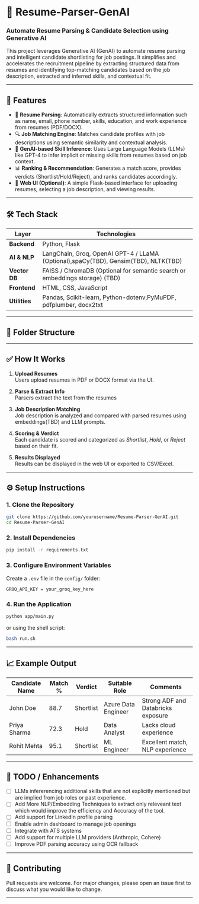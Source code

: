 # 🧠 Resume-Parser-GenAI

### Automate Resume Parsing & Candidate Selection using Generative AI

This project leverages Generative AI (GenAI) to automate resume parsing and intelligent candidate shortlisting for job postings. It simplifies and accelerates the recruitment pipeline by extracting structured data from resumes and identifying top-matching candidates based on the job description, extracted and inferred skills, and contextual fit.

---

## 🚀 Features

- 📄 **Resume Parsing**: Automatically extracts structured information such as name, email, phone number, skills, education, and work experience from resumes (PDF/DOCX).
- 🔍 **Job Matching Engine**: Matches candidate profiles with job descriptions using semantic similarity and contextual analysis.
- 🤖 **GenAI-based Skill Inference**: Uses Large Language Models (LLMs) like GPT-4 to infer implicit or missing skills from resumes based on job context.
- 📊 **Ranking & Recommendation**: Generates a match score, provides verdicts (Shortlist/Hold/Reject), and ranks candidates accordingly.
- 🧰 **Web UI (Optional)**: A simple Flask-based interface for uploading resumes, selecting a job description, and viewing results.

---

## 🛠️ Tech Stack

| Layer           | Technologies                                                                  |
|----------------|--------------------------------------------------------------------------------|
| **Backend**     | Python, Flask                                                                 |
| **AI & NLP**    | LangChain, Groq, OpenAI GPT-4 / LLaMA (Optional),spaCy(TBD), Gensim(TBD), NLTK(TBD)     |
| **Vector DB**   | FAISS / ChromaDB (Optional for semantic search or embeddings storage) (TBD)   |
| **Frontend**    | HTML, CSS, JavaScript                                                         |
| **Utilities**   | Pandas, Scikit-learn, Python-dotenv,PyMuPDF, pdfplumber, docx2txt             |

---

## 📂 Folder Structure



---

## ✅ How It Works

1. **Upload Resumes**  
   Users upload resumes in PDF or DOCX format via the UI.

2. **Parse & Extract Info**  
    Parsers extract the text from the resumes

4. **Job Description Matching**  
   Job description is analyzed and compared with parsed resumes using embeddings(TBD) and LLM prompts.

5. **Scoring & Verdict**  
   Each candidate is scored and categorized as *Shortlist*, *Hold*, or *Reject* based on their fit.

6. **Results Displayed**  
   Results can be displayed in the web UI or exported to CSV/Excel.

---

## ⚙️ Setup Instructions

### 1. Clone the Repository

```bash
git clone https://github.com/yourusername/Resume-Parser-GenAI.git
cd Resume-Parser-GenAI
```

### 2. Install Dependencies

```bash
pip install -r requirements.txt
```

### 3. Configure Environment Variables

Create a `.env` file in the `config/` folder:

```env
GROQ_API_KEY = your_groq_key_here
```

### 4. Run the Application

```bash
python app/main.py
```

or using the shell script:

```bash
bash run.sh
```

---

## 📈 Example Output

| Candidate Name | Match % | Verdict   | Suitable Role       | Comments                            |
|----------------|---------|-----------|----------------------|-------------------------------------|
| John Doe       | 88.7    | Shortlist | Azure Data Engineer | Strong ADF and Databricks exposure |
| Priya Sharma   | 72.3    | Hold      | Data Analyst         | Lacks cloud experience              |
| Rohit Mehta    | 95.1    | Shortlist | ML Engineer          | Excellent match, NLP experience     |

---

## 📌 TODO / Enhancements

- [ ] LLMs infererencing additional skills that are not explicitly mentioned but are implied from job roles or past experience.
- [ ] Add More NLP/Embedding Techniques to extract only releveant text which would improve the efficiency and Accuracy of the tool.
- [ ] Add support for LinkedIn profile parsing
- [ ] Enable admin dashboard to manage job openings
- [ ] Integrate with ATS systems
- [ ] Add support for multiple LLM providers (Anthropic, Cohere)
- [ ] Improve PDF parsing accuracy using OCR fallback

---

## 🤝 Contributing

Pull requests are welcome. For major changes, please open an issue first to discuss what you would like to change.

---
